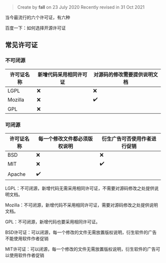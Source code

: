> Create by **fall** on 23 July 2020
> Recently revised in 31 Oct 2021

当今最流行的六个许可证，有六种

百度一下：如何选择开源许可证

## 常见许可证

### 不可闭源

| 许可证名称 | 新增代码采用相同许可证 | 对源码的修改需要提供说明文档 |
| ---------- | ---------------------- | ---------------------------- |
| LGPL       | :x:                    | :x:                          |
| Mozilla    | :x:                    | :heavy_check_mark:           |
| GPL        | :x:                    |                              |

### 可闭源

| 许可证名称 | 每一个修改文件都必须版权说明 | 衍生广告可否使用作者进行促销 |
| ---------- | ---------------------------- | ---------------------------- |
| BSD        | :x:                          | :x:                          |
| MIT        | :x:                          | :heavy_check_mark:           |
| Apache     | :heavy_check_mark:           |                              |



LGPL：不可闭源，新增代码无需采用相同许可证，不需要对源码修改之处提供说明文档。

Mozilla：不可闭源，新增代码不采用相同许可证，需要对源码修改之处提供说明文档。

GPL：不可闭源，新增代码也要采用相同许可证。

BSD许可证：可以闭源，每一个修改的文件无需放置版权说明，衍生软件的广告不能使用软件作者促销

MIT许可证：可以闭源，每一个修改的文件无需放置版权说明，衍生软件的广告可以使用软件作者促销




